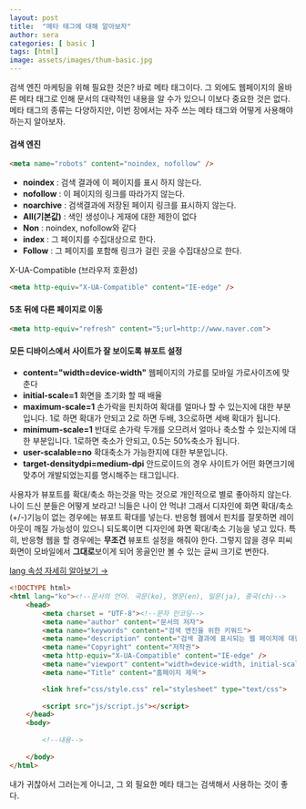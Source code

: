 ```yaml
---
layout: post
title:  "메타 태그에 대해 알아보자"
author: sera
categories: [ basic ]
tags: [html]
image: assets/images/thum-basic.jpg
---
```


검색 엔진 마케팅을 위해 필요한 것은? 바로 메타 태그이다.
그 외에도 웹페이지의 올바른 메타 태그로 인해 문서의 대략적인 내용을 알 수가 있으니 이보다 중요한 것은 없다.
메타 태그의 종류는 다양하지만, 이번 장에서는 자주 쓰는 메타 태그와 어떻게 사용해야 하는지 알아보자.


#### 검색 엔진
```html
<meta name="robots" content="noindex, nofollow" />
 ```
* **noindex** : 검색 결과에 이 페이지를 표시 하지 않는다.
* **nofollow** : 이 페이지의 링크를 따라가지 않는다.
* **noarchive** : 검색결과에 저장된 페이지 링크를 표시하지 않는다.
* **All(기본값)** : 색인 생성이나 게재에 대한 제한이 없다
* **Non** : noindex, nofollow와 같다
* **index** : 그 페이지를 수집대상으로 한다.
* **Follow** : 그 페이지를 포함해 링크가 걸린 곳을 수집대상으로 한다.

X-UA-Compatible (브라우저 호환성)
```html
<meta http-equiv="X-UA-Compatible" content="IE-edge" />
```

#### 5초 뒤에 다른 페이지로 이동
```html
<meta http-equiv="refresh" content="5;url=http://www.naver.com">
```

#### 모든 디바이스에서 사이트가 잘 보이도록 뷰포트 설정
* **content="width=device-width"** 웹페이지의 가로를 모바일 가로사이즈에 맞춘다
* **initial-scale=1** 화면을 초기화 할 때 배율
* **maximum-scale=1** 손가락을 핀치하여 확대를 얼마나 할 수 있는지에 대한 부분입니다. 1로 하면 확대가 안되고 2로 하면 두배, 3으로하면 세배 확대가 됩니다.
* **minimum-scale=1** 반대로 손가락 두개를 오므려서 얼마나 축소할 수 있는지에 대한 부분입니다. 1로하면 축소가 안되고, 0.5는 50%축소가 됩니다.
* **user-scalable=no** 확대축소가 가능한지에 대한 부분입니다. 
* **target-densitydpi=medium-dpi** 안드로이드의 경우 사이트가 어떤 화면크기에 맞추어 개발되었는지를 명시해주는 태그입니다.


사용자가 뷰포트를 확대/축소 하는것을 막는 것으로 개인적으로 별로 좋아하지 않는다. <span class="spoiler">나이 드신 분들은 어떻게 보라고! 늬들은 나이 안 먹냐!</span>
그래서 디자인에 화면 확대/축소(+/-)기능이 없는 경우에는 뷰포트 확대를 넣는다.
반응형 웹에서 핀치를 잘못하면 레이아웃이 깨질 가능성이 있으니 되도록이면 디자인에 화면 확대/축소 기능을 넣고 있다.
특히, 반응형 웹을 할 경우에는 **무조건** 뷰포트 설정을 해줘야 한다. 그렇지 않을 경우 피씨 화면이 모바일에서 **그대로**보이게 되어 몽골인만 볼 수 있는 글씨 크기로 변한다.



<a target="_blank" href="https://www.w3schools.com/tags/ref_language_codes.asp" class="btn btn-outline-dark"> lang 속성 자세히 알아보기 &rarr;</a>
```html
<!DOCTYPE html>
<html lang="ko"><!--문서의 언어. 국문(ko), 영문(en), 일문(ja), 중국(ch)-->
	<head>
		<meta charset = "UTF-8"><!--문자 인코딩-->
		<meta name="author" content="문서의 저자">
		<meta name="keywords" content="검색 엔진을 위한 키워드">
		<meta name="description" content="검색 결과에 표시되는 웹 페이지에 대한 설명">
		<meta name="Copyright" content="저작권">
		<meta http-equiv="X-UA-Compatible" content="IE-edge" />
		<meta name="viewport" content="width=device-width, initial-scale=1.0, maximum-scale=1.0, minimum-scale=1.0, user-scalable=no" />
		<meta name="Title" content="홈페이지 제목">

		<link href="css/style.css" rel="stylesheet" type="text/css">
		
		<script src="js/script.js"></script>
	</head>
	<body>
	
		<!--내용-->
	
	</body>
</html>
```

내가 귀찮아서 그러는게 아니고, 그 외 필요한 메타 태그는 검색해서 사용하는 것이 좋다.
